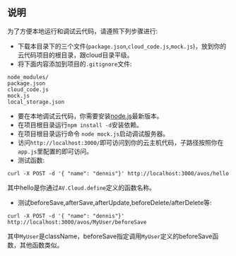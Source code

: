 ## 说明

为了方便本地运行和调试云代码，请遵照下列步骤进行:

* 下载本目录下的三个文件(`package.json`,`cloud_code.js`,`mock.js`)，放到你的云代码项目的根目录，跟cloud目录平级。
* 将下面内容添加到项目的`.gitignore`文件:

```
node_modules/
package.json
cloud_code.js
mock.js
local_storage.json
```

* 要在本地调试云代码，你需要安装[node.js](http://nodejs.org)最新版本。
* 在项目根目录运行`npm install -d`安装依赖。
* 在项目根目录运行命令 `node mock.js`启动调试服务器。
* 访问`http://localhost:3000/`即可访问到你的云主机代码，子路径按照你在`app.js`里配置的即可访问。
* 测试函数:

```
curl -X POST -d '{ "name": "dennis"}' http://localhost:3000/avos/hello
```
其中hello是你通过`AV.Cloud.define`定义的函数名称。

* 测试beforeSave,afterSave,afterUpdate,beforeDelete/afterDelete等:
```
curl -X POST -d '{ "name": "dennis"}' http://localhost:3000/avos/MyUser/beforeSave
```
其中`MyUser`是className，beforeSave指定调用`MyUser`定义的beforeSave函数，其他函数类似。
